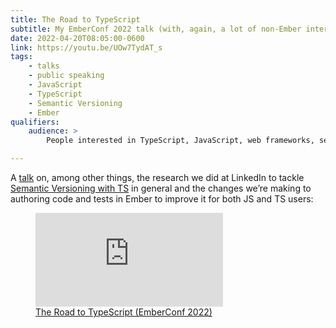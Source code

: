 ```yaml
---
title: The Road to TypeScript
subtitle: My EmberConf 2022 talk (with, again, a lot of non-Ember interest).
date: 2022-04-20T08:05:00-0600
link: https://youtu.be/UOw7TydAT_s
tags:
    - talks
    - public speaking
    - JavaScript
    - TypeScript
    - Semantic Versioning
    - Ember
qualifiers:
    audience: >
        People interested in TypeScript, JavaScript, web frameworks, semantic versioning, and “developer experience”. Also: people who like my talks.

---
```


A [talk]({{link}}) on, among other things, the research we did at LinkedIn to tackle [Semantic Versioning with TS](https://v5.chriskrycho.com/elsewhere/semver-for-ts-types-beta/) in general and the changes we’re making to authoring code and tests in Ember to improve it for both JS and TS users:

<figure class='embed'>

<div class='embed__wrapper'>

<iframe class='embed__content' src="https://www.youtube.com/embed/UOw7TydAT_s" title="YouTube video player" frameborder="0" allow="accelerometer; autoplay; clipboard-write; encrypted-media; gyroscope; picture-in-picture" allowfullscreen></iframe>

</div>

<figcaption><a href="https://youtu.be/UOw7TydAT_s">The Road to TypeScript (EmberConf 2022)</figcaption>

</figure>
